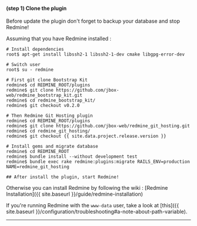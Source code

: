 #### **(step 1)** Clone the plugin

<div class="alert alert-warning" role="alert">Before update the plugin don't forget to backup your database and stop Redmine!</div>

Assuming that you have Redmine installed :

    # Install dependencies
    root$ apt-get install libssh2-1 libssh2-1-dev cmake libgpg-error-dev

    # Switch user
    root$ su - redmine

    # First git clone Bootstrap Kit
    redmine$ cd REDMINE_ROOT/plugins
    redmine$ git clone https://github.com/jbox-web/redmine_bootstrap_kit.git
    redmine$ cd redmine_bootstrap_kit/
    redmine$ git checkout v0.2.0

    # Then Redmine Git Hosting plugin
    redmine$ cd REDMINE_ROOT/plugins
    redmine$ git clone https://github.com/jbox-web/redmine_git_hosting.git
    redmine$ cd redmine_git_hosting/
    redmine$ git checkout {{ site.data.project.release.version }}

    # Install gems and migrate database
    redmine$ cd REDMINE_ROOT
    redmine$ bundle install --without development test
    redmine$ bundle exec rake redmine:plugins:migrate RAILS_ENV=production NAME=redmine_git_hosting

    ## After install the plugin, start Redmine!

Otherwise you can install Redmine by following the wiki : [Redmine Installation]({{ site.baseurl }}/guide/redmine-installation)

If you're running Redmine with the ```www-data``` user, take a look at [this]({{ site.baseurl }}/configuration/troubleshooting#a-note-about-path-variable).

***
